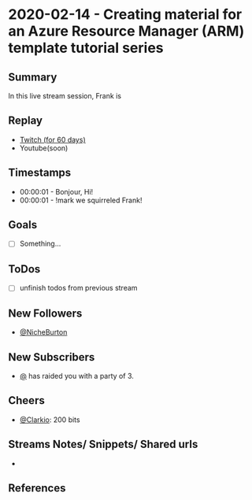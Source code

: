 
# 2020-02-14 - Creating material for an Azure Resource Manager (ARM) template tutorial series

Summary
-------

In this live stream session, Frank is 

Replay
------

- [Twitch (for 60 days)](https://www.twitch.tv/videos/)
- Youtube(soon)


Timestamps
--------

- 00:00:01 - Bonjour, Hi!
- 00:00:01 - !mark we squirreled Frank!


Goals
-----

- [ ] Something...



ToDos
-----
- [ ] unfinish todos from previous stream


New Followers
-------------

- [@NicheBurton](https://www.twitch.tv/NicheBurton)


New Subscribers
---------------

- [@](https://www.twitch.tv/CopperBeardy) has raided you with a party of 3.



Cheers
------

- [@Clarkio](https://www.twitch.tv/Clarkio): 200 bits



Streams Notes/ Snippets/ Shared urls
-----------------------------------

- 


References
----------

